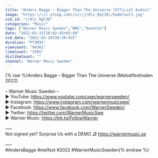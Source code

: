 ```yaml
---
title: "Anders Bagge – Bigger Than The Universe (Official Audio)"
image: "https:\/\/i.ytimg.com\/vi\/jr0lc_RpC3Q\/hqdefault.jpg"
vid_id: "jr0lc_RpC3Q"
categories: "Music"
tags: ["Warner Music Sweden","WMS","Roxette"]
date: "2022-03-31T18:02:45+03:00"
vid_date: "2022-02-26T20:30:02Z"
duration: "PT3M3S"
viewcount: "94301"
likeCount: "1565"
dislikeCount: ""
channel: "Warner Music Sweden"
---
```

{% raw %}Anders Bagge – Bigger Than The Universe [Melodifestivalen 2022]<br /><br />– Warner Music Sweden –<br />▶ YouTube: <a rel="nofollow" target="blank" href="https://www.youtube.com/user/warnersweden/">https://www.youtube.com/user/warnersweden/</a><br />▶ Instagram: <a rel="nofollow" target="blank" href="https://www.instagram.com/warnermusicswe/">https://www.instagram.com/warnermusicswe/</a><br />▶ Facebook: <a rel="nofollow" target="blank" href="https://www.facebook.com/WarnerSweden/">https://www.facebook.com/WarnerSweden/</a><br />▶ Twitter: <a rel="nofollow" target="blank" href="https://twitter.com/WarnerMusicSwe">https://twitter.com/WarnerMusicSwe</a><br />▶ Warner Music: <a rel="nofollow" target="blank" href="https://lnk.to/FollowWarner">https://lnk.to/FollowWarner</a><br /><br />–––<br />Not signed yet? Surprise Us with a DEMO ♫ <a rel="nofollow" target="blank" href="https://warnermusic.se">https://warnermusic.se</a><br /><br />–––<br />#AndersBagge #melfest #2022 #WarnerMusicSweden{% endraw %}
